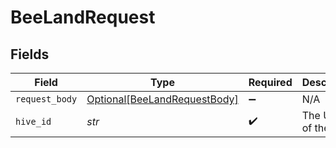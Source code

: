 # BeeLandRequest


## Fields

| Field                                                                         | Type                                                                          | Required                                                                      | Description                                                                   | Example                                                                       |
| ----------------------------------------------------------------------------- | ----------------------------------------------------------------------------- | ----------------------------------------------------------------------------- | ----------------------------------------------------------------------------- | ----------------------------------------------------------------------------- |
| `request_body`                                                                | [Optional[BeeLandRequestBody]](../../models/operations/beelandrequestbody.md) | :heavy_minus_sign:                                                            | N/A                                                                           |                                                                               |
| `hive_id`                                                                     | *str*                                                                         | :heavy_check_mark:                                                            | The UUID of the Hive                                                          | HIVE12                                                                        |